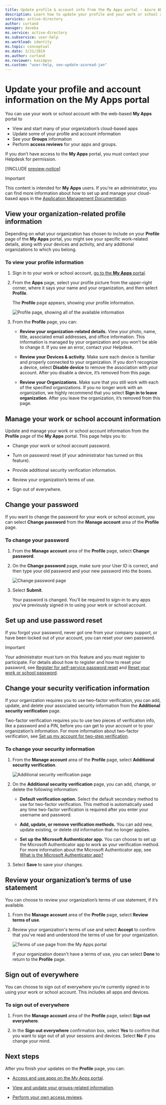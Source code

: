 ```yaml
---
title: Update profile & account info from the My Apps portal - Azure AD
description: Learn how to update your profile and your work or school account information, including changing your password, turning on password reset, updating your security verification methods, viewing your organization's terms of use statement, and signing out of everywhere you've signed in using your work or school account.
services: active-directory
author: curtand
manager: daveba
ms.service: active-directory
ms.subservice: user-help
ms.workload: identity
ms.topic: conceptual
ms.date: 3/21/2019
ms.author: curtand
ms.reviewer: kasimpso
ms.custom: "user-help, seo-update-azuread-jan"
---
```


# Update your profile and account information on the My Apps portal

You can use your work or school account with the web-based **My Apps** portal to 

- View and start many of your organization’s cloud-based apps
- Update some of your profile and account information
- See your **Groups** information
- Perform **access reviews** for your apps and groups. 

If you don’t have access to the **My Apps** portal, you must contact your Helpdesk for permission.

[!INCLUDE [preview-notice](../../../includes/active-directory-end-user-my-apps-portal.md)]

> [!Important]
> This content is intended for **My Apps** users. If you're an administrator, you can find more information about how to set up and manage your cloud-based apps in the [Application Management Documentation](https://docs.microsoft.com/azure/active-directory/manage-apps).

## View your organization-related profile information

Depending on what your organization has chosen to include on your **Profile** page of the **My Apps** portal, you might see your specific work-related details, along with your devices and activity, and any additional organizations to which you belong.

### To view your profile information

1. Sign in to your work or school account, [go to the **My Apps** portal](my-apps-portal-end-user-access.md).

2. From the **Apps** page, select your profile picture from the upper-right corner, where it says your name and your organization, and then select **Profile**.

    The **Profile** page appears, showing your profile information.

    ![Profile page, showing all of the available information](media/my-apps-portal/my-apps-portal-profile-page.png)

3. From the **Profile** page, you can:

    - **Review your organization-related details.** View your photo, name, title, associated email addresses, and office information. This information is managed by your organization and you won't be able to change it. If you see an error, contact your Helpdesk.

    - **Review your Devices & activity**. Make sure each device is familiar and properly connected to your organization. If you don’t recognize a device, select **Disable device** to remove the association with your account. After you disable a device, it’s removed from this page.

    - **Review your Organizations.** Make sure that you still work with each of the specified organizations. If you no longer work with an organization, we highly recommend that you select **Sign in to leave organization**. After you leave the organization, it’s removed from this page.

## Manage your work or school account information

Update and manage your work or school account information from the **Profile** page of the **My Apps** portal. This page helps you to:

- Change your work or school account password.

- Turn on password reset (if your administrator has turned on this feature).

- Provide additional security verification information.

- Review your organization’s terms of use.

- Sign out of everywhere.

## Change your password

If you want to change the password for your work or school account, you can select **Change password** from the **Manage account** area of the **Profile** page.

### To change your password

1. From the **Manage account** area of the **Profile** page, select **Change password**.

2. On the **Change password** page, make sure your User ID is correct, and then type your old password and your new password into the boxes.

    ![Change password page](media/my-apps-portal/my-apps-portal-change-password-page.png)

3. Select **Submit**.

    Your password is changed. You’ll be required to sign-in to any apps you’ve previously signed in to using your work or school account.

## Set up and use password reset

If you forgot your password, never got one from your company support, or have been locked out of your account, you can reset your own password.

>[!Important]
>Your administrator must turn on this feature and you must register to participate. For details about how to register and how to reset your password, see [Register for self-service password reset](active-directory-passwords-reset-register.md) and [Reset your work or school password](active-directory-passwords-update-your-own-password.md).

## Change your security verification information

If your organization requires you to use two-factor verification, you can add, update, and delete your associated security information from the **Additional security verification** page.

Two-factor verification requires you to use two pieces of verification info, like a password and a PIN, before you can get to your account or to your organization’s information. For more information about two-factor verification, see [Set up my account for two-step verification](multi-factor-authentication-end-user-first-time.md).

### To change your security information

1. From the **Manage account** area of the **Profile** page, select **Additional security verification**.

    ![Additional security verification page](media/my-apps-portal/my-apps-portal-additional-verification-page.png)

2. On the **Additional security verification** page, you can add, change, or delete the following information:

    - **Default verification option.** Select the default secondary method to use for two-factor verification. This method is automatically used any time two-factor verification is required after you enter your username and password.

    - **Add, update, or remove verification methods.** You can add new, update existing, or delete old information that no longer applies.

    - **Set up the Microsoft Authenticator app.** You can choose to set up the Microsoft Authenticator app to work as your verification method. For more information about the Microsoft Authenticator app, see [What is the Microsoft Authenticator app?](user-help-auth-app-overview.md)

3. Select **Save** to save your changes.

## Review your organization’s terms of use statement

You can choose to review your organization’s terms of use statement, if it’s available.

1. From the **Manage account** area of the **Profile** page, select **Review terms of use**.

2. Review your organization's terms of use and select **Accept** to confirm that you've read and understood the terms of use for your organization.

    ![Terms of use page from the My Apps portal](media/my-apps-portal/my-apps-portal-tou-page.png)

    If your organization doesn't have a terms of use, you can select **Done** to return to the **Profile** page.

## Sign out of everywhere

You can choose to sign out of everywhere you’re currently signed in to using your work or school account. This includes all apps and devices.

### To sign out of everywhere

1. From the **Manage account** area of the **Profile** page, select **Sign out everywhere**.

2. In the **Sign out everywhere** confirmation box, select **Yes** to confirm that you want to sign out of all your sessions and devices. Select **No** if you change your mind.

## Next steps

After you finish your updates on the **Profile** page, you can:

- [Access and use apps on the My Apps portal](my-apps-portal-end-user-access.md).

- [View and update your groups-related information](my-apps-portal-end-user-groups.md).

- [Perform your own access reviews](my-apps-portal-end-user-access-reviews.md).
